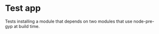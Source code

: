 # Test app

Tests installing a module that depends on two modules that use node-pre-gyp at build time.
